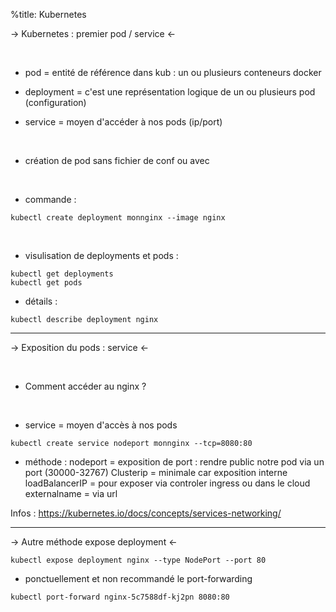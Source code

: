 %title: Kubernetes 


-> Kubernetes : premier pod / service <-


<br>

* pod = entité de référence dans kub : un ou plusieurs conteneurs docker

* deployment = c'est une représentation logique de un ou plusieurs pod (configuration)

* service = moyen d'accéder à nos pods (ip/port)

<br>

* création de pod sans fichier de conf ou avec

<br>

* commande :

```
kubectl create deployment monnginx --image nginx
```

<br>

* visulisation de deployments et pods :

```
kubectl get deployments
kubectl get pods
```

* détails :

```
kubectl describe deployment nginx
```

---------------------------------------------------------------------------------------


-> Exposition du pods : service <-

<br>

* Comment accéder au nginx ?

<br>

* service = moyen d'accès à nos pods

```
kubectl create service nodeport monnginx --tcp=8080:80
```

* méthode :
nodeport = exposition de port : rendre public notre pod via un port (30000-32767)
Clusterip = minimale car exposition interne
loadBalancerIP = pour exposer via controler ingress ou dans le cloud
externalname = via url

Infos : https://kubernetes.io/docs/concepts/services-networking/

-------------------------------------------------------------------------------------


-> Autre méthode expose deployment <-



```
kubectl expose deployment nginx --type NodePort --port 80
```


* ponctuellement et non recommandé le port-forwarding

```
kubectl port-forward nginx-5c7588df-kj2pn 8080:80
```

